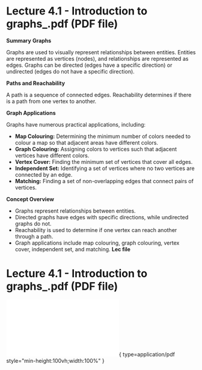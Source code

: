# Lecture 4.1 - Introduction to graphs_.pdf (PDF file)
**Summary**
**Graphs**

Graphs are used to visually represent relationships between entities. Entities are represented as vertices (nodes), and relationships are represented as edges. Graphs can be directed (edges have a specific direction) or undirected (edges do not have a specific direction).

**Paths and Reachability**

A path is a sequence of connected edges. Reachability determines if there is a path from one vertex to another.

**Graph Applications**

Graphs have numerous practical applications, including:

* **Map Colouring:** Determining the minimum number of colors needed to colour a map so that adjacent areas have different colors.
* **Graph Colouring:** Assigning colors to vertices such that adjacent vertices have different colors.
* **Vertex Cover:** Finding the minimum set of vertices that cover all edges.
* **Independent Set:** Identifying a set of vertices where no two vertices are connected by an edge.
* **Matching:** Finding a set of non-overlapping edges that connect pairs of vertices.

**Concept Overview**

* Graphs represent relationships between entities.
* Directed graphs have edges with specific directions, while undirected graphs do not.
* Reachability is used to determine if one vertex can reach another through a path.
* Graph applications include map colouring, graph colouring, vertex cover, independent set, and matching.
**Lec file**
# Lecture 4.1 - Introduction to graphs_.pdf (PDF file)
![Alt text](<./Lecture 4.1 - Introduction to graphs_.pdf>){ type=application/pdf style="min-height:100vh;width:100%" }